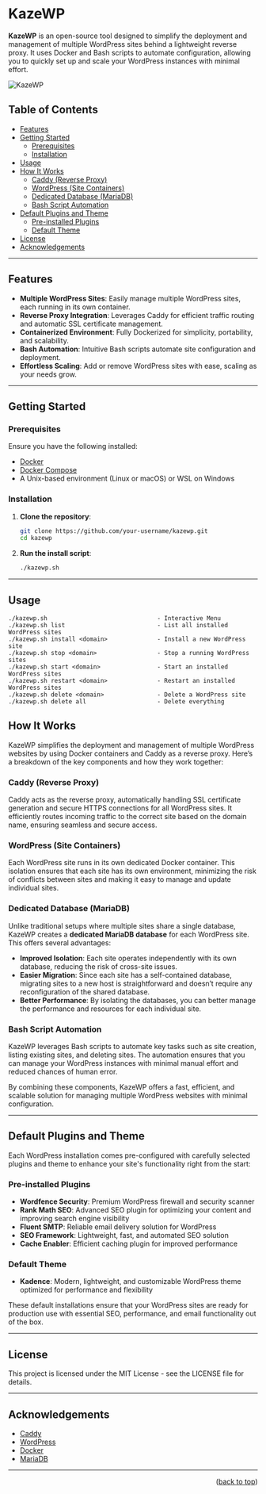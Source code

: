 # **KazeWP**

**KazeWP** is an open-source tool designed to simplify the deployment and management of multiple WordPress sites behind a lightweight reverse proxy. It uses Docker and Bash scripts to automate configuration, allowing you to quickly set up and scale your WordPress instances with minimal effort.

![KazeWP](images/kazewp.png)


## **Table of Contents**

- [Features](#features)
- [Getting Started](#getting-started)
  - [Prerequisites](#prerequisites)
  - [Installation](#installation)
- [Usage](#usage)
- [How It Works](#how-it-works)
  - [Caddy (Reverse Proxy)](#caddy-reverse-proxy)
  - [WordPress (Site Containers)](#wordpress-site-containers)
  - [Dedicated Database (MariaDB)](#dedicated-database-mariadb)
  - [Bash Script Automation](#bash-script-automation)
- [Default Plugins and Theme](#default-plugins-and-theme)
  - [Pre-installed Plugins](#pre-installed-plugins)
  - [Default Theme](#default-theme)
- [License](#license)
- [Acknowledgements](#acknowledgements)

---

## **Features**

- **Multiple WordPress Sites**: Easily manage multiple WordPress sites, each running in its own container.
- **Reverse Proxy Integration**: Leverages Caddy for efficient traffic routing and automatic SSL certificate management.
- **Containerized Environment**: Fully Dockerized for simplicity, portability, and scalability.
- **Bash Automation**: Intuitive Bash scripts automate site configuration and deployment.
- **Effortless Scaling**: Add or remove WordPress sites with ease, scaling as your needs grow.

---

## **Getting Started**

### **Prerequisites**

Ensure you have the following installed:

- [Docker](https://www.docker.com/)
- [Docker Compose](https://docs.docker.com/compose/)
- A Unix-based environment (Linux or macOS) or WSL on Windows

### **Installation**

1. **Clone the repository**:
    ```bash
    git clone https://github.com/your-username/kazewp.git
    cd kazewp
    ```

2. **Run the install script**:
    ```bash
    ./kazewp.sh
    ```

---

## **Usage**

   ```
   ./kazewp.sh                               - Interactive Menu
   ./kazewp.sh list                          - List all installed WordPress sites
   ./kazewp.sh install <domain>              - Install a new WordPress site
   ./kazewp.sh stop <domain>                 - Stop a running WordPress sites
   ./kazewp.sh start <domain>                - Start an installed WordPress sites
   ./kazewp.sh restart <domain>              - Restart an installed WordPress sites
   ./kazewp.sh delete <domain>               - Delete a WordPress site
   ./kazewp.sh delete all                    - Delete everything
   
   ```

## **How It Works**

KazeWP simplifies the deployment and management of multiple WordPress websites by using Docker containers and Caddy as a reverse proxy. Here’s a breakdown of the key components and how they work together:

### **Caddy (Reverse Proxy)**
Caddy acts as the reverse proxy, automatically handling SSL certificate generation and secure HTTPS connections for all WordPress sites. It efficiently routes incoming traffic to the correct site based on the domain name, ensuring seamless and secure access.

### **WordPress (Site Containers)**
Each WordPress site runs in its own dedicated Docker container. This isolation ensures that each site has its own environment, minimizing the risk of conflicts between sites and making it easy to manage and update individual sites.

### **Dedicated Database (MariaDB)**
Unlike traditional setups where multiple sites share a single database, KazeWP creates a **dedicated MariaDB database** for each WordPress site. This offers several advantages:

- **Improved Isolation**: Each site operates independently with its own database, reducing the risk of cross-site issues.
- **Easier Migration**: Since each site has a self-contained database, migrating sites to a new host is straightforward and doesn’t require any reconfiguration of the shared database.
- **Better Performance**: By isolating the databases, you can better manage the performance and resources for each individual site.

### **Bash Script Automation**
KazeWP leverages Bash scripts to automate key tasks such as site creation, listing existing sites, and deleting sites. The automation ensures that you can manage your WordPress instances with minimal manual effort and reduced chances of human error.

By combining these components, KazeWP offers a fast, efficient, and scalable solution for managing multiple WordPress websites with minimal configuration.

---
## **Default Plugins and Theme**
Each WordPress installation comes pre-configured with carefully selected plugins and theme to enhance your site's functionality right from the start:

### Pre-installed Plugins
- **Wordfence Security**: Premium WordPress firewall and security scanner
- **Rank Math SEO**: Advanced SEO plugin for optimizing your content and improving search engine visibility
- **Fluent SMTP**: Reliable email delivery solution for WordPress
- **SEO Framework**: Lightweight, fast, and automated SEO solution
- **Cache Enabler**: Efficient caching plugin for improved performance

### Default Theme
- **Kadence**: Modern, lightweight, and customizable WordPress theme optimized for performance and flexibility

These default installations ensure that your WordPress sites are ready for production use with essential SEO, performance, and email functionality out of the box.

---

## **License**

This project is licensed under the MIT License - see the LICENSE file for details.

---

## **Acknowledgements**

- [Caddy](https://caddyserver.com/)
- [WordPress](https://wordpress.org/)
- [Docker](https://www.docker.com/)
- [MariaDB](https://mariadb.org/)

---

<p align="right">(<a href="#top">back to top</a>)</p>
